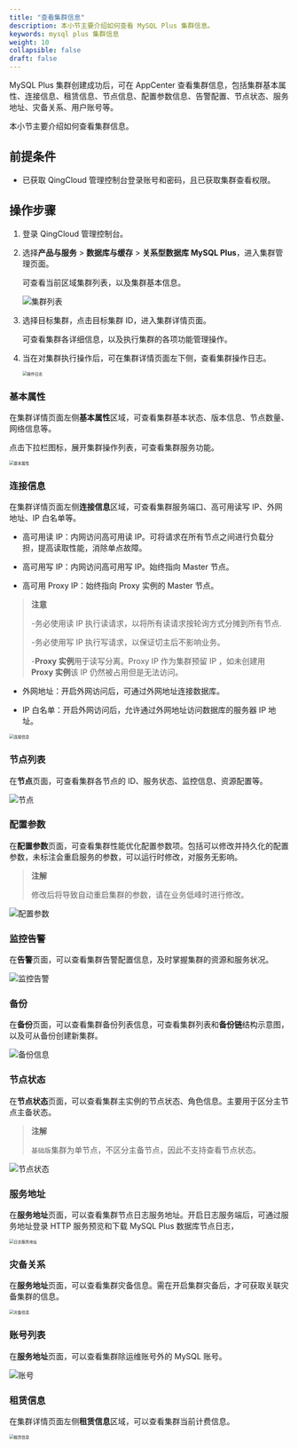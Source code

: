 ```yaml
---
title: "查看集群信息"
description: 本小节主要介绍如何查看 MySQL Plus 集群信息。 
keywords: mysql plus 集群信息
weight: 10
collapsible: false
draft: false
---
```



MySQL Plus 集群创建成功后，可在 AppCenter 查看集群信息，包括集群基本属性、连接信息、租赁信息、节点信息、配置参数信息、告警配置、节点状态、服务地址、灾备关系、用户账号等。

本小节主要介绍如何查看集群信息。

## 前提条件

- 已获取 QingCloud 管理控制台登录账号和密码，且已获取集群查看权限。

## 操作步骤

1. 登录 QingCloud 管理控制台。
2. 选择**产品与服务** > **数据库与缓存** > **关系型数据库 MySQL Plus**，进入集群管理页面。

   可查看当前区域集群列表，以及集群基本信息。

    <img src="../../../_images/cluster.png" alt="集群列表" style="zoom:100%;" />

3. 选择目标集群，点击目标集群 ID，进入集群详情页面。

    可查看集群各详细信息，以及执行集群的各项功能管理操作。

4. 当在对集群执行操作后，可在集群详情页面左下侧，查看集群操作日志。

   <img src="../../../_images/operate_log.png" alt="操作日志" style="zoom:50%;" />

### 基本属性

在集群详情页面左侧**基本属性**区域，可查看集群基本状态、版本信息、节点数量、网络信息等。

点击下拉栏图标，展开集群操作列表，可查看集群服务功能。

<img src="../../../_images/basic_info.png" alt="基本属性" style="zoom:50%;" />

### 连接信息

在集群详情页面左侧**连接信息**区域，可查看集群服务端口、高可用读写 IP、外网地址、IP 白名单等。

- 高可用读 IP：内网访问高可用读 IP。可将请求在所有节点之间进行负载分担，提高读取性能，消除单点故障。

- 高可用写 IP：内网访问高可用写 IP。始终指向 Master 节点。

- 高可用 Proxy IP：始终指向 Proxy 实例的 Master 节点。

> **注意**
> 
> -务必使用读 IP 执行读请求，以将所有读请求按轮询方式分摊到所有节点.
> 
> -务必使用写 IP 执行写请求，以保证切主后不影响业务。
> 
> -**Proxy 实例**用于读写分离。Proxy IP 作为集群预留 IP ，如未创建用 **Proxy 实例**该 IP 仍然被占用但是无法访问。

- 外网地址：开启外网访问后，可通过外网地址连接数据库。

- IP 白名单：开启外网访问后，允许通过外网地址访问数据库的服务器 IP 地址。

<img src="../../../_images/check_access_info.png" alt="连接信息" style="zoom:50%;" />

### 节点列表

在**节点**页面，可查看集群各节点的 ID、服务状态、监控信息、资源配置等。

![节点](../../../_images/check_node.png)

### 配置参数

在**配置参数**页面，可查看集群性能优化配置参数项。包括可以修改并持久化的配置参数，未标注会重启服务的参数，可以运行时修改，对服务无影响。

> **注解**
> 
> 修改后将导致自动重启集群的参数，请在业务低峰时进行修改。

![配置参数](../../../_images/config_list.png)

### 监控告警

在**告警**页面，可以查看集群告警配置信息，及时掌握集群的资源和服务状况。

![监控告警](../../../_images/alarm_list.png)

### 备份

在**备份**页面，可以查看集群备份列表信息，可查看集群列表和**备份链**结构示意图，以及可从备份创建新集群。

![备份信息](../../../_images/backup.png)

### 节点状态

在**节点状态**页面，可以查看集群主实例的节点状态、角色信息。主要用于区分主节点主备状态。

> **注解**
> 
> `基础版`集群为单节点，不区分主备节点，因此不支持查看节点状态。

![节点状态](../../../_images/display_nodeinfo.png)

### 服务地址

在**服务地址**页面，可以查看集群节点日志服务地址。开启日志服务端后，可通过服务地址登录 HTTP 服务预览和下载 MySQL Plus 数据库节点日志，

<img src="../../../_images/log_server_addr.png" alt="日志服务地址" style="zoom:50%;" />

### 灾备关系

在**服务地址**页面，可以查看集群灾备信息。需在开启集群灾备后，才可获取关联灾备集群的信息。

<img src="../../../_images/disaster_recover.png" alt="灾备信息" style="zoom:50%;" />

### 账号列表

在**服务地址**页面，可以查看集群除运维账号外的 MySQL 账号。

![账号](../../../_images/check_user.png)

### 租赁信息

在集群详情页面左侧**租赁信息**区域，可以查看集群当前计费信息。

<img src="../../../_images/payment_info.png" alt="租赁信息" style="zoom:50%;" />
